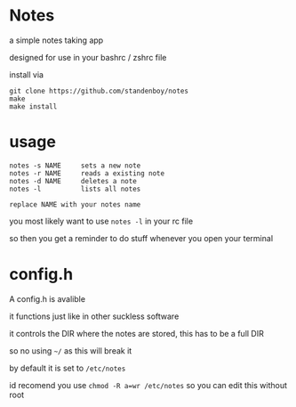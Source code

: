 # Notes
a simple notes taking app

designed for use in your bashrc / zshrc file

install via
```
git clone https://github.com/standenboy/notes
make
make install
```

# usage 
```
notes -s NAME     sets a new note
notes -r NAME     reads a existing note
notes -d NAME     deletes a note
notes -l          lists all notes

replace NAME with your notes name
```
you most likely want to use ``` notes -l ``` in your rc file

so then you get a reminder to do stuff whenever you open your terminal

# config.h
A config.h is avalible

it functions just like in other suckless software

it controls the DIR where the notes are stored, this has to be a full DIR 

so no using ``` ~/ ``` as this will break it 

by default it is set to ``` /etc/notes ```

id recomend you use ``` chmod -R a=wr /etc/notes ``` so you can edit this without root
